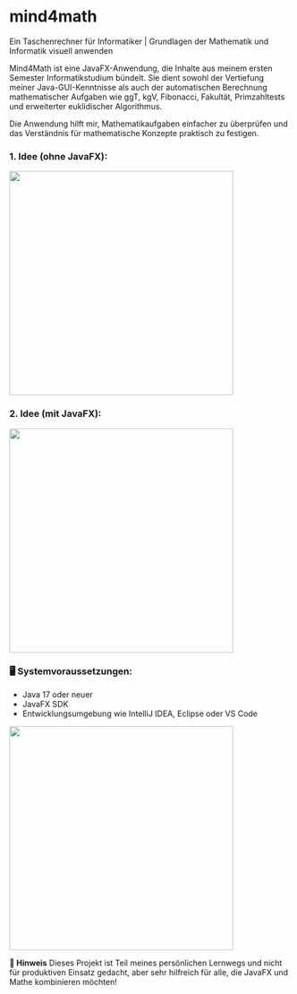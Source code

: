# mind4math
Ein Taschenrechner für Informatiker | Grundlagen der Mathematik und Informatik visuell anwenden

Mind4Math ist eine JavaFX-Anwendung, die Inhalte aus meinem ersten Semester Informatikstudium bündelt. Sie dient sowohl der Vertiefung meiner Java-GUI-Kenntnisse als auch der automatischen Berechnung mathematischer Aufgaben wie ggT, kgV, Fibonacci, Fakultät, Primzahltests und erweiterter euklidischer Algorithmus.

Die Anwendung hilft mir, Mathematikaufgaben einfacher zu überprüfen und das Verständnis für mathematische Konzepte praktisch zu festigen.


<h3>1. Idee (ohne JavaFX):</h3>
<img src="https://github.com/user-attachments/assets/e10da24e-5b51-4a64-b478-11e1c2b24628" width="400"/>

<h3>2. Idee (mit JavaFX):</h3>
<img src="https://github.com/user-attachments/assets/5258174a-38aa-40ae-8016-a8a4ad7087d6" width="400"/>

<h3>🖥️ Systemvoraussetzungen:</h3>
<ul>
  <li>Java 17 oder neuer</li>
  <li>JavaFX SDK</li>
  <li>Entwicklungsumgebung wie IntelliJ IDEA, Eclipse oder VS Code</li>
</ul>

<img src="https://github.com/user-attachments/assets/f2d14ae1-db74-42b7-90c0-ebb204e7eedd" width="400"/>



**📌 Hinweis**
Dieses Projekt ist Teil meines persönlichen Lernwegs und nicht für produktiven Einsatz gedacht, aber sehr hilfreich für alle, die JavaFX und Mathe kombinieren möchten!
